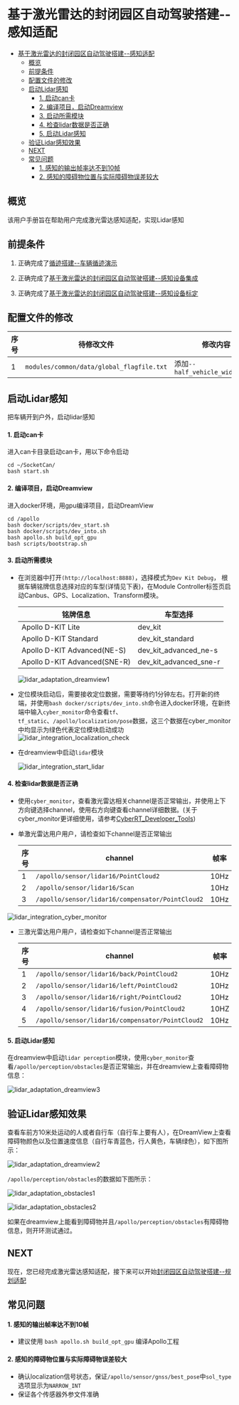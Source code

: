 # 基于激光雷达的封闭园区自动驾驶搭建--感知适配

- [基于激光雷达的封闭园区自动驾驶搭建--感知适配](#基于激光雷达的封闭园区自动驾驶搭建--感知适配)
  - [概览](#概览)
  - [前提条件](#前提条件)
  - [配置文件的修改](#配置文件的修改)
  - [启动Lidar感知](#启动lidar感知)
      - [1. 启动can卡](#1-启动can卡)
      - [2. 编译项目，启动Dreamview](#2-编译项目启动dreamview)
      - [3. 启动所需模块](#3-启动所需模块)
      - [4. 检查lidar数据是否正确](#4-检查lidar数据是否正确)
      - [5. 启动Lidar感知](#5-启动lidar感知)
  - [验证Lidar感知效果](#验证lidar感知效果)
  - [NEXT](#next)
  - [常见问题](#常见问题)
      - [1. 感知的输出帧率达不到10帧](#1-感知的输出帧率达不到10帧)
      - [2. 感知的障碍物位置与实际障碍物误差较大](#2-感知的障碍物位置与实际障碍物误差较大)
## 概览
该用户手册旨在帮助用户完成激光雷达感知适配，实现Lidar感知

## 前提条件

 1. 正确完成了[循迹搭建--车辆循迹演示](../Waypoint_Following/Start_Waypoint_Following_cn.md)

 2. 正确完成了[基于激光雷达的封闭园区自动驾驶搭建--感知设备集成](Sensor_Integration_cn.md)
 
 3. 正确完成了[基于激光雷达的封闭园区自动驾驶搭建--感知设备标定](Sensor_Calibration_cn.md)

## 配置文件的修改

|序号 | 待修改文件 | 修改内容 | 
|---|---|---|
|  1 | `modules/common/data/global_flagfile.txt` |  添加`--half_vehicle_width=0.43` |

## 启动Lidar感知

把车辆开到户外，启动lidar感知


#### 1. 启动can卡

进入can卡目录启动can卡，用以下命令启动

    cd ~/SocketCan/
    bash start.sh

####  2. 编译项目，启动Dreamview
进入docker环境，用gpu编译项目，启动DreamView 

    cd /apollo
    bash docker/scripts/dev_start.sh
    bash docker/scripts/dev_into.sh
    bash apollo.sh build_opt_gpu
    bash scripts/bootstrap.sh

####  3. 启动所需模块

- 在浏览器中打开`(http://localhost:8888)`，选择模式为`Dev Kit Debug`， 根据车辆铭牌信息选择对应的车型(详情见下表)，在Module Controller标签页启动Canbus、GPS、Localization、Transform模块。

	| 铭牌信息 | 车型选择 | 
	|---|---|
	| Apollo D-KIT Lite | dev_kit |
	| Apollo D-KIT Standard  | dev_kit_standard |
	| Apollo D-KIT Advanced(NE-S)| dev_kit_advanced_ne-s |
	| Apollo D-KIT Advanced(SNE-R) | dev_kit_advanced_sne-r  |

  ![lidar_adaptation_dreamview1](images/lidar_adaptation_dreamview4.png)

- 定位模块启动后，需要接收定位数据，需要等待约1分钟左右。打开新的终端，并使用`bash docker/scripts/dev_into.sh`命令进入docker环境，在新终端中输入`cyber_monitor`命令查看`tf`、`tf_static`、`/apollo/localization/pose`数据，这三个数据在cyber_monitor中均显示为绿色代表定位模块启动成功
![lidar_integration_localization_check](images/lidar_integration_localization_check.png)

- 在dreamview中启动`lidar`模块

  ![lidar_integration_start_lidar](images/lidar_integration_start_lidar.png)
 
####  4. 检查lidar数据是否正确

 - 使用`cyber_monitor`，查看激光雷达相关channel是否正常输出，并使用上下方向键选择channel，使用右方向键查看channel详细数据。(关于cyber_monitor更详细使用，请参考[CyberRT_Developer_Tools](../../cyber/CyberRT_Developer_Tools.md))

- 单激光雷达用户用户，请检查如下channel是否正常输出

  |序号 | channel | 帧率 | 
  |---|---|---|
  |  1 | `/apollo/sensor/lidar16/PointCloud2` | 10Hz |
  |  2 | `/apollo/sensor/lidar16/Scan` | 10Hz |
  |  3 | `/apollo/sensor/lidar16/compensator/PointCloud2` | 10Hz |
 
![lidar_integration_cyber_monitor](images/lidar_integration_cyber_monitor.png)

- 三激光雷达用户用户，请检查如下channel是否正常输出

  |序号 | channel | 帧率 | 
  |---|---|---|
  |  1 | `/apollo/sensor/lidar16/back/PointCloud2` | 10Hz |
  |  2 | `/apollo/sensor/lidar16/left/PointCloud2` | 10Hz |
  |  3 | `/apollo/sensor/lidar16/right/PointCloud2` | 10Hz |
  |  4 | `/apollo/sensor/lidar16/fusion/PointCloud2` | 10HZ |
  |  5 | `/apollo/sensor/lidar16/compensator/PointCloud2` | 10Hz |
    

#### 5. 启动Lidar感知
在dreamview中启动`lidar perception`模块，使用`cyber_monitor`查看`/apollo/perception/obstacles`是否正常输出，并在dreamview上查看障碍物信息：

![lidar_adaptation_dreamview3](images/lidar_adaptation_dreamview3.png)

## 验证Lidar感知效果

查看车前方10米处运动的人或者自行车（自行车上要有人），在DreamView上查看障碍物颜色以及位置速度信息（自行车青蓝色，行人黄色，车辆绿色），如下图所示：

![lidar_adaptation_dreamview2](images/lidar_adaptation_dreamview2.png)

`/apollo/perception/obstacles`的数据如下图所示：

![lidar_adaptation_obstacles1](images/lidar_adaptation_obstacles1.png)

![lidar_adaptation_obstacles2](images/lidar_adaptation_obstacles2.png)

如果在dreamview上能看到障碍物并且`/apollo/perception/obstacles`有障碍物信息，则开环测试通过。

## NEXT
现在，您已经完成激光雷达感知适配，接下来可以开始[封闭园区自动驾驶搭建--规划适配](Planning_Configuration_cn.md)

## 常见问题
#### 1. 感知的输出帧率达不到10帧
* 建议使用 `bash apollo.sh build_opt_gpu` 编译Apollo工程

#### 2. 感知的障碍物位置与实际障碍物误差较大
* 确认localization信号状态，保证`/apollo/sensor/gnss/best_pose`中`sol_type` 选项显示为`NARROW_INT`
* 保证各个传感器外参文件准确
